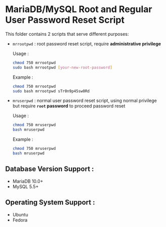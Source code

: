 # MariaDB/MySQL Root and Regular User Password Reset Script

This folder contains 2 scripts that serve different purposes:

- `mrrootpwd` : root password reset script, require **administrative privilege**

  Usage :

  ```bash
  chmod 750 mrrootpwd
  sudo bash mrrootpwd [your-new-root-password]
  ```

  Example :

  ```bash
  chmod 750 mrrootpwd
  sudo bash mrrootpwd sTr0n9p45sw0Rd
  ```

- `mruserpwd` : normal user password reset script, using normal privilege but require **`root` password** to proceed password reset

  Usage :

  ```bash
  chmod 750 mruserpwd
  bash mruserpwd
  ```

  Example :

  ```bash
  chmod 750 mruserpwd
  bash mruserpwd
  ```

## Database Version Support :

- MariaDB 10.0+
- MySQL 5.5+

## Operating System Support :

- Ubuntu
- Fedora
